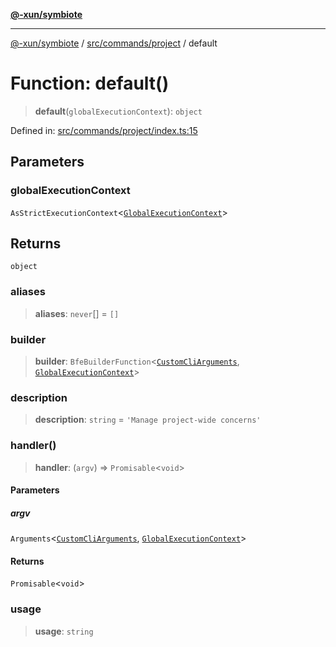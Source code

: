 [**@-xun/symbiote**](../../../../README.md)

***

[@-xun/symbiote](../../../../README.md) / [src/commands/project](../README.md) / default

# Function: default()

> **default**(`globalExecutionContext`): `object`

Defined in: [src/commands/project/index.ts:15](https://github.com/Xunnamius/symbiote/blob/2e287e33709b516a0ca83d4aca24e98dc1018688/src/commands/project/index.ts#L15)

## Parameters

### globalExecutionContext

`AsStrictExecutionContext`\<[`GlobalExecutionContext`](../../../configure/type-aliases/GlobalExecutionContext.md)\>

## Returns

`object`

### aliases

> **aliases**: `never`[] = `[]`

### builder

> **builder**: `BfeBuilderFunction`\<[`CustomCliArguments`](../info/type-aliases/CustomCliArguments.md), [`GlobalExecutionContext`](../../../configure/type-aliases/GlobalExecutionContext.md)\>

### description

> **description**: `string` = `'Manage project-wide concerns'`

### handler()

> **handler**: (`argv`) => `Promisable`\<`void`\>

#### Parameters

##### argv

`Arguments`\<[`CustomCliArguments`](../info/type-aliases/CustomCliArguments.md), [`GlobalExecutionContext`](../../../configure/type-aliases/GlobalExecutionContext.md)\>

#### Returns

`Promisable`\<`void`\>

### usage

> **usage**: `string`
